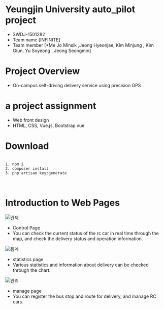 # Yeungjin University auto_pilot project
- 3WDJ-1501282
- Team name [INFINITE]
- Team member [*Me Jo Minsik ,Jeong Hyeonjae, Kim Minjung , Kim Giun, Yu Soyeong , Jeong Seongmin] 
# Project Overview
- On-campus self-driving delivery service using precision GPS
# a project assignment
- Web front design
- HTML, CSS, Vue.js, Bootstrap vue
# Download
<pre>
<code>
1. npm i
2. composer install
3. php artisan key:generate

</code>
</pre>
# Introduction to Web Pages
![관제](https://user-images.githubusercontent.com/57353459/84154478-20cdbf00-aaa2-11ea-99ac-3fd557601e51.jpg)
- Control Page
- You can check the current status of the rc car in real time through the map, and check the delivery status and operation information.


![통계](https://user-images.githubusercontent.com/57353459/84154727-6be7d200-aaa2-11ea-9f25-ef0edcb39d08.png)
- statistics page
- Various statistics and information about delivery can be checked through the chart.

![관리](https://user-images.githubusercontent.com/57353459/84154721-6ab6a500-aaa2-11ea-979f-912c10725e21.jpg)
- manage page
- You can register the bus stop and route for delivery, and manage RC cars.
